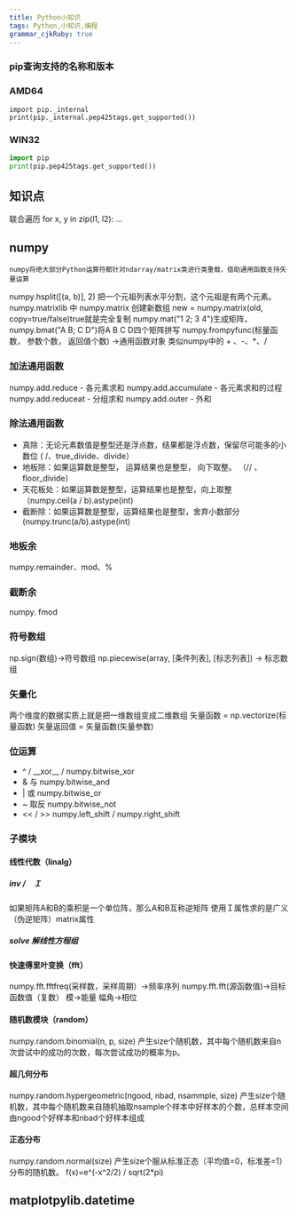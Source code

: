 ```yaml
---
title: Python小知识 
tags: Python,小知识,编程
grammar_cjkRuby: true
---
```

### pip查询支持的名称和版本
### AMD64
```
import pip._internal
print(pip._internal.pep425tags.get_supported())
```
### WIN32
``` python
import pip
print(pip.pep425tags.get_supported())
```
## 知识点
联合遍历
for x, y in zip(l1, l2):
...

## numpy
	numpy将绝大部分Python运算符都针对ndarray/matrix类进行类重载，借助通用函数支持矢量运算
	
numpy.hsplit(\[(a, b)], 2) 把一个元祖列表水平分割，这个元祖是有两个元素。
numpy.matrixlib 中 numpy.matrix 创建新数组 new = numpy.matrix(old, copy=true/false)true就是完全复制
numpy.mat("1 2; 3 4")生成矩阵，
numpy.bmat("A B; C D")将A B C D四个矩阵拼写
numpy.frompyfunc(标量函数， 参数个数， 返回值个数) ->通用函数对象 类似numpy中的 + 、-、\*、/
### 加法通用函数
numpy.add.reduce - 各元素求和
numpy.add.accumulate - 各元素求和的过程
numpy.add.reduceat - 分组求和
numpy.add.outer - 外和
### 除法通用函数
- 真除：无论元素数值是整型还是浮点数，结果都是浮点数，保留尽可能多的小数位 ( /、true_divide、divide）
- 地板除：如果运算数是整型， 运算结果也是整型， 向下取整。 （//  、floor_divide）
- 天花板处：如果运算数是整型，运算结果也是整型，向上取整 （numpy.ceil(a / b).astype(int)
- 截断除：如果运算数是整型，运算结果也是整型，舍弃小数部分(numpy.trunc(a/b).astype(int)

### 地板余
numpy.remainder、mod、%
### 截断余
numpy. fmod
### 符号数组
np.sign(数组)->符号数组
np.piecewise(array, \[条件列表], \[标志列表]) -> 标志数组
### 矢量化
两个维度的数据实质上就是把一维数组变成二维数组
矢量函数 = np.vectorize(标量函数)
矢量返回值 = 矢量函数(矢量参数)
### 位运算
- ^  / \_\_xor__ / numpy.bitwise_xor
- & 与  numpy.bitwise_and
- | 或 numpy.bitwise_or
- ~ 取反 numpy.bitwise_not
-  << / >> numpy.left_shift  / numpy.right_shift

### 子模块
#### 线性代数（linalg）
##### inv /　Ｉ
如果矩阵A和B的乘积是一个单位阵，那么A和B互称逆矩阵
使用Ｉ属性求的是广义（伪逆矩阵）matrix属性
##### solve 解线性方程组
#### 快速傅里叶变换（fft）
numpy.fft.fftfreq(采样数，采样周期）->频率序列
numpy.fft.fft(源函数值)->目标函数值（复数）
模->能量  幅角->相位
#### 随机数模块（random）
numpy.random.binomial(n, p, size)
产生size个随机数，其中每个随机数来自n次尝试中的成功的次数，每次尝试成功的概率为p。
#### 超几何分布
numpy.random.hypergeometric(ngood, nbad, nsammple, size)
产生size个随机数，其中每个随机数来自随机抽取nsample个样本中好样本的个数，总样本空间由ngood个好样本和nbad个好样本组成
#### 正态分布
numpy.random.normal(size)
产生size个服从标准正态（平均值=0，标准差=1）分布的随机数。
f(x)=e^(-x^2/2) / sqrt(2\*pi)

## matplotpylib.datetime


